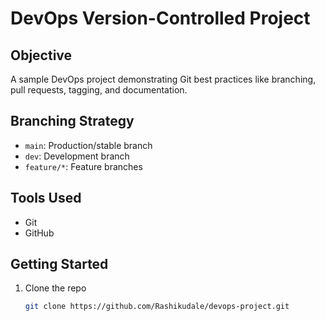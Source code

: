 # DevOps Version-Controlled Project

## Objective
A sample DevOps project demonstrating Git best practices like branching, pull requests, tagging, and documentation.

## Branching Strategy
- `main`: Production/stable branch
- `dev`: Development branch
- `feature/*`: Feature branches

## Tools Used
- Git
- GitHub

## Getting Started
1. Clone the repo
   ```bash
   git clone https://github.com/Rashikudale/devops-project.git
